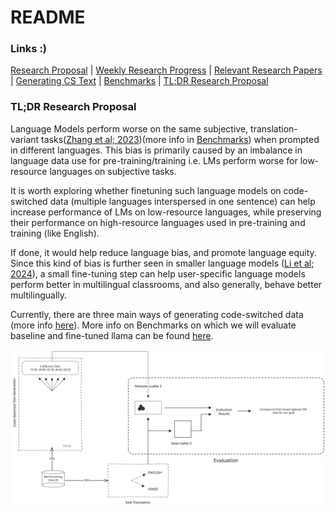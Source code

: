 # README
### Links :)

[Research Proposal](Research%20Proposal.md) | 
[Weekly Research Progress](Weekly%20Research%20Progress.md) | 
[Relevant Research Papers](Relevant%20Research%20Papers.md) | 
[Generating CS Text](Generating%20CS%20Text.md) | 
[Benchmarks](Benchmarks.md) | 
[TL;DR Research Proposal](#TL;DR%20Research%20Proposal)
### TL;DR Research Proposal

Language Models perform worse on the same subjective, translation-variant tasks([Zhang et al; 2023](https://aclanthology.org/2023.emnlp-main.491.pdf))(more info in [Benchmarks](Benchmarks.md)) when prompted in different languages. This bias is primarily caused by an imbalance in language data use for pre-training/training i.e. LMs perform worse for low-resource languages on subjective tasks.

It is worth exploring whether finetuning such language models on code-switched data (multiple languages interspersed in one sentence) can help increase performance of LMs on low-resource languages, while preserving their performance on high-resource languages used in pre-training and training (like English).

If done, it would help reduce language bias, and promote language equity. Since this kind of bias is further seen in smaller language models ([Li et al; 2024](https://arxiv.org/html/2404.11553v1)), a small fine-tuning step can help user-specific language models perform better in multilingual classrooms, and also generally, behave better multilingually.

 Currently, there are three main ways of generating code-switched data (more info [here](Generating%20CS%20Text.md)). More info on Benchmarks on which we will evaluate baseline and fine-tuned llama can be found [here](Benchmarks.md).

![Untitled-2024-06-21-2114](Untitled-2024-06-21-2114.svg)